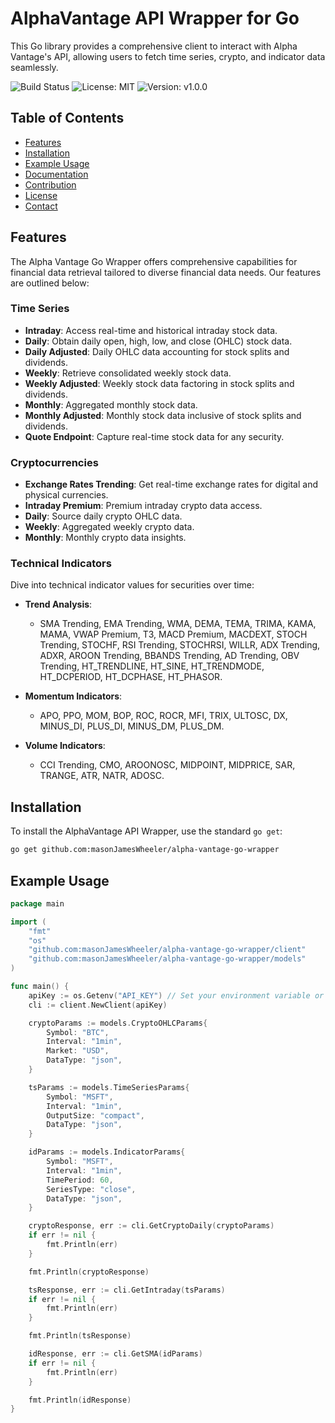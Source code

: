 # AlphaVantage API Wrapper for Go

This Go library provides a comprehensive client to interact with Alpha Vantage's API, allowing users to fetch time series, crypto, and indicator data seamlessly.

![Build Status](https://img.shields.io/badge/build-passing-brightgreen)
![License: MIT](https://img.shields.io/badge/License-MIT-blue.svg)
![Version: v1.0.0](https://img.shields.io/badge/version-v1.0.0-blue)

## Table of Contents
- [Features](#features)
- [Installation](#installation)
- [Example Usage](#example-usage)
- [Documentation](#documentation)
- [Contribution](#contribution)
- [License](#license)
- [Contact](#contact)

## Features

The Alpha Vantage Go Wrapper offers comprehensive capabilities for financial data retrieval tailored to diverse financial data needs. Our features are outlined below:

### **Time Series**

- **Intraday**: Access real-time and historical intraday stock data.
- **Daily**: Obtain daily open, high, low, and close (OHLC) stock data.
- **Daily Adjusted**: Daily OHLC data accounting for stock splits and dividends.
- **Weekly**: Retrieve consolidated weekly stock data.
- **Weekly Adjusted**: Weekly stock data factoring in stock splits and dividends.
- **Monthly**: Aggregated monthly stock data.
- **Monthly Adjusted**: Monthly stock data inclusive of stock splits and dividends.
- **Quote Endpoint**: Capture real-time stock data for any security.

### **Cryptocurrencies**

- **Exchange Rates Trending**: Get real-time exchange rates for digital and physical currencies.
- **Intraday Premium**: Premium intraday crypto data access.
- **Daily**: Source daily crypto OHLC data.
- **Weekly**: Aggregated weekly crypto data.
- **Monthly**: Monthly crypto data insights.

### **Technical Indicators**

Dive into technical indicator values for securities over time:

- **Trend Analysis**: 
  - SMA Trending, EMA Trending, WMA, DEMA, TEMA, TRIMA, KAMA, MAMA, VWAP Premium, T3, MACD Premium, MACDEXT, STOCH Trending, STOCHF, RSI Trending, STOCHRSI, WILLR, ADX Trending, ADXR, AROON Trending, BBANDS Trending, AD Trending, OBV Trending, HT_TRENDLINE, HT_SINE, HT_TRENDMODE, HT_DCPERIOD, HT_DCPHASE, HT_PHASOR.

- **Momentum Indicators**:
  - APO, PPO, MOM, BOP, ROC, ROCR, MFI, TRIX, ULTOSC, DX, MINUS_DI, PLUS_DI, MINUS_DM, PLUS_DM.

- **Volume Indicators**:
  - CCI Trending, CMO, AROONOSC, MIDPOINT, MIDPRICE, SAR, TRANGE, ATR, NATR, ADOSC.


## Installation

To install the AlphaVantage API Wrapper, use the standard `go get`:

```bash
go get github.com:masonJamesWheeler/alpha-vantage-go-wrapper
```

## Example Usage

```go
package main

import (
	"fmt"
	"os"
	"github.com:masonJamesWheeler/alpha-vantage-go-wrapper/client"
	"github.com:masonJamesWheeler/alpha-vantage-go-wrapper/models"
)

func main() {
	apiKey := os.Getenv("API_KEY") // Set your environment variable or define it here
	cli := client.NewClient(apiKey)

	cryptoParams := models.CryptoOHLCParams{
		Symbol: "BTC",
		Interval: "1min",
		Market: "USD",
		DataType: "json",
	}

	tsParams := models.TimeSeriesParams{
		Symbol: "MSFT",
		Interval: "1min",
		OutputSize: "compact",
		DataType: "json",
	}

	idParams := models.IndicatorParams{
		Symbol: "MSFT",
		Interval: "1min",
		TimePeriod: 60,
		SeriesType: "close",
		DataType: "json",
	}

	cryptoResponse, err := cli.GetCryptoDaily(cryptoParams)
	if err != nil {
		fmt.Println(err)
	}

	fmt.Println(cryptoResponse)

	tsResponse, err := cli.GetIntraday(tsParams)
	if err != nil {
		fmt.Println(err)
	}

	fmt.Println(tsResponse)

	idResponse, err := cli.GetSMA(idParams)
	if err != nil {
		fmt.Println(err)
	}

	fmt.Println(idResponse)
}
```

